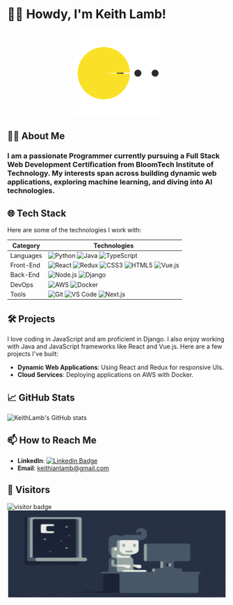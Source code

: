 # 👋🏻 Howdy, I'm Keith Lamb!

<div align="center">
  <img src="https://raw.githubusercontent.com/Aniket965/Aniket965/master/pacman.svg?sanitize=true" width="200" height="200">
</div>

## 🧑‍💻 About Me
### I am a passionate Programmer currently pursuing a Full Stack Web Development Certification from BloomTech Institute of Technology. My interests span across building dynamic web applications, exploring machine learning, and diving into AI technologies.

## 🌐 Tech Stack
Here are some of the technologies I work with:

| Category    | Technologies                                                                                      |
|-------------|---------------------------------------------------------------------------------------------------|
| Languages   | ![Python](https://img.shields.io/badge/-Python-black?style=flat-square&logo=python) ![Java](https://img.shields.io/badge/-Java-black?style=flat-square&logo=java) ![TypeScript](https://img.shields.io/badge/-TypeScript-black?style=flat-square&logo=typescript) |
| Front-End   | ![React](https://img.shields.io/badge/-React-black?style=flat-square&logo=react) ![Redux](https://img.shields.io/badge/-Redux-black?style=flat-square&logo=redux) ![CSS3](https://img.shields.io/badge/-CSS3-black?style=flat-square&logo=css3) ![HTML5](https://img.shields.io/badge/-HTML5-black?style=flat-square&logo=html5) ![Vue.js](https://img.shields.io/badge/-Vue.js-black?style=flat-square&logo=vue.js) |
| Back-End    | ![Node.js](https://img.shields.io/badge/-Node.js-black?style=flat-square&logo=node.js) ![Django](https://img.shields.io/badge/-Django-black?style=flat-square&logo=django) |
| DevOps      | ![AWS](https://img.shields.io/badge/-AWS-black?style=flat-square&logo=amazon-aws) ![Docker](https://img.shields.io/badge/-Docker-black?style=flat-square&logo=docker) |
| Tools       | ![Git](https://img.shields.io/badge/-Git-black?style=flat-square&logo=git) ![VS Code](https://img.shields.io/badge/-VS%20Code-black?style=flat-square&logo=visual-studio-code) ![Next.js](https://img.shields.io/badge/-Next.js-black?style=flat-square&logo=next.js) |

## 🛠️ Projects
I love coding in JavaScript and am proficient in Django. I also enjoy working with Java and JavaScript frameworks like React and Vue.js. Here are a few projects I've built:
- **Dynamic Web Applications**: Using React and Redux for responsive UIs.
- **Cloud Services**: Deploying applications on AWS with Docker.

## 📈 GitHub Stats
![KeithLamb's GitHub stats](https://github-readme-stats.vercel.app/api?username=KeithLamb72&show_icons=true&title_color=fff&icon_color=79ff97&text_color=9f9f9f&bg_color=151515)

## 📫 How to Reach Me
- **LinkedIn**: [![Linkedin Badge](https://img.shields.io/badge/-KeithLamb-blue?style=flat-square&logo=Linkedin&logoColor=white&link=https://www.linkedin.com/in/keith-lamb-b9a1a01a9/)](https://www.linkedin.com/in/keith-lamb-b9a1a01a9/)
- **Email**: <a href="mailto:keithianlamb@gmail.com">keithianlamb@gmail.com</a>

## 🌟 Visitors
<img src="https://komarev.com/ghpvc/?username=KeithLamb72&color=blue" alt="visitor badge"/>

<br>
<div align="center">
  <img src="https://raw.githubusercontent.com/AVS1508/AVS1508/master/assets/Night-Coding.gif" width="500" height="200">
</div>
